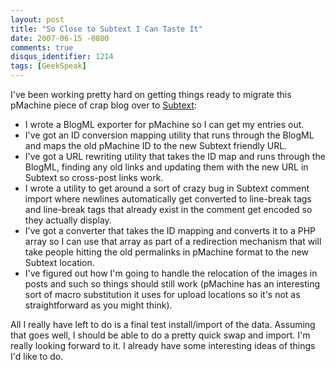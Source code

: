 ```yaml
---
layout: post
title: "So Close to Subtext I Can Taste It"
date: 2007-06-15 -0800
comments: true
disqus_identifier: 1214
tags: [GeekSpeak]
---
```

I've been working pretty hard on getting things ready to migrate this
pMachine piece of crap blog over to
[Subtext](http://www.subtextproject.com/):

-   I wrote a BlogML exporter for pMachine so I can get my entries out.
-   I've got an ID conversion mapping utility that runs through the
    BlogML and maps the old pMachine ID to the new Subtext friendly URL.
-   I've got a URL rewriting utility that takes the ID map and runs
    through the BlogML, finding any old links and updating them with the
    new URL in Subtext so cross-post links work.
-   I wrote a utility to get around a sort of crazy bug in Subtext
    comment import where newlines automatically get converted to
    line-break tags and line-break tags that already exist in the
    comment get encoded so they actually display.
-   I've got a converter that takes the ID mapping and converts it to a
    PHP array so I can use that array as part of a redirection mechanism
    that will take people hitting the old permalinks in pMachine format
    to the new Subtext location.
-   I've figured out how I'm going to handle the relocation of the
    images in posts and such so things should still work (pMachine has
    an interesting sort of macro substitution it uses for upload
    locations so it's not as straightforward as you might think).

All I really have left to do is a final test install/import of the data.
Assuming that goes well, I should be able to do a pretty quick swap and
import. I'm really looking forward to it. I already have some
interesting ideas of things I'd like to do.
